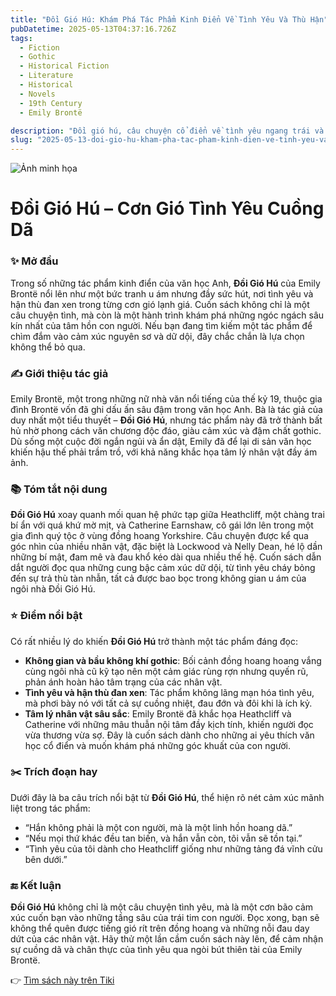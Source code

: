 ```yaml
---
title: "Đồi Gió Hú: Khám Phá Tác Phẩm Kinh Điển Về Tình Yêu Và Thù Hận"
pubDatetime: 2025-05-13T04:37:16.726Z
tags:
  - Fiction
  - Gothic
  - Historical Fiction
  - Literature
  - Historical
  - Novels
  - 19th Century
  - Emily Brontë

description: "Đồi gió hú, câu chuyện cổ điển về tình yêu ngang trái và tham vọng chiếm hữu, cuốn tiểu thuyết dữ dội và bí ẩn về Catherine Earnshaw, cô con gái nổi loạn của gia đình Earnshaw, với một gã đàn ông thô ráp và điên rồ mà cha cô mang về nhà rồi đặt tên là Heathcliff, được trình hiện lên trên cái nền những đồng truông, quả đồi nước Anh cô quạnh và ban sơ không kém gì chính tình yêu của họ. Từ nhỏ đến lớn, sự gắn bó của họ ngày càng trở nên ám ảnh. Gia đình, địa vị xã hội và ghen tuông tột độ cùng hủy diệt họ, vậy nên toàn bộ thời gian hai con người yêu nhau đó đã sống trong thù hận và tuyệt vọng, mà cái chết chỉ có ý nghĩa khởi đầu. Một khởi đầu mới để hai linh hồn mãnh liệt đó được tự do tái ngộ, khi những cơn gió hoang vắng và điên cuồng tràn về quanh các lâu đài trong Đồi gió hú.Cuốn tiểu thuyết duy nhất của Emily Bronte, là cuốn sách đã tới tay công chúng với nhiều lời bình trái ngược vào năm 1847, một năm trước khi nữ tác giả qua đời ở tuổi ba mươi. Thông qua mối tình giữa Cathy và Heathcliff, với bối cảnh đồng quê Yorkshire hoang vu trống trải, Đồi gió hú đã tạo nên cả một thế giới riêng với xu hướng bỏ qua lề thói, vươn tới thi ca cũng như tới những chiều sâu tăm tối của lòng người, giúp tác phẩm trở thành một trong những tiểu thuyết vĩ đại nhất, bi thương nhất mà con người từng viết về nỗi đam mê nồng cháy."
slug: "2025-05-13-doi-gio-hu-kham-pha-tac-pham-kinh-dien-ve-tinh-yeu-va-thu-han"
---
```


![Ảnh minh họa](https://images-na.ssl-images-amazon.com/images/S/compressed.photo.goodreads.com/books/1408023162i/20433177.jpg) 

 # Đồi Gió Hú – Cơn Gió Tình Yêu Cuồng Dã

### ✨ Mở đầu
Trong số những tác phẩm kinh điển của văn học Anh, **Đồi Gió Hú** của Emily Brontë nổi lên như một bức tranh u ám nhưng đầy sức hút, nơi tình yêu và hận thù đan xen trong từng cơn gió lạnh giá. Cuốn sách không chỉ là một câu chuyện tình, mà còn là một hành trình khám phá những ngóc ngách sâu kín nhất của tâm hồn con người. Nếu bạn đang tìm kiếm một tác phẩm để chìm đắm vào cảm xúc nguyên sơ và dữ dội, đây chắc chắn là lựa chọn không thể bỏ qua.

### ✍️ Giới thiệu tác giả
Emily Brontë, một trong những nữ nhà văn nổi tiếng của thế kỷ 19, thuộc gia đình Brontë vốn đã ghi dấu ấn sâu đậm trong văn học Anh. Bà là tác giả của duy nhất một tiểu thuyết – **Đồi Gió Hú**, nhưng tác phẩm này đã trở thành bất hủ nhờ phong cách văn chương độc đáo, giàu cảm xúc và đậm chất gothic. Dù sống một cuộc đời ngắn ngủi và ẩn dật, Emily đã để lại di sản văn học khiến hậu thế phải trầm trồ, với khả năng khắc họa tâm lý nhân vật đầy ám ảnh.

### 📚 Tóm tắt nội dung
**Đồi Gió Hú** xoay quanh mối quan hệ phức tạp giữa Heathcliff, một chàng trai bí ẩn với quá khứ mờ mịt, và Catherine Earnshaw, cô gái lớn lên trong một gia đình quý tộc ở vùng đồng hoang Yorkshire. Câu chuyện được kể qua góc nhìn của nhiều nhân vật, đặc biệt là Lockwood và Nelly Dean, hé lộ dần những bí mật, đam mê và đau khổ kéo dài qua nhiều thế hệ. Cuốn sách dẫn dắt người đọc qua những cung bậc cảm xúc dữ dội, từ tình yêu cháy bỏng đến sự trả thù tàn nhẫn, tất cả được bao bọc trong không gian u ám của ngôi nhà Đồi Gió Hú.

### ⭐ Điểm nổi bật
Có rất nhiều lý do khiến **Đồi Gió Hú** trở thành một tác phẩm đáng đọc:
- **Không gian và bầu không khí gothic**: Bối cảnh đồng hoang hoang vắng cùng ngôi nhà cũ kỹ tạo nên một cảm giác rùng rợn nhưng quyến rũ, phản ánh hoàn hảo tâm trạng của các nhân vật.
- **Tình yêu và hận thù đan xen**: Tác phẩm không lãng mạn hóa tình yêu, mà phơi bày nó với tất cả sự cuồng nhiệt, đau đớn và đôi khi là ích kỷ.
- **Tâm lý nhân vật sâu sắc**: Emily Brontë đã khắc họa Heathcliff và Catherine với những mâu thuẫn nội tâm đầy kịch tính, khiến người đọc vừa thương vừa sợ.
Đây là cuốn sách dành cho những ai yêu thích văn học cổ điển và muốn khám phá những góc khuất của con người.

### ✂️ Trích đoạn hay
Dưới đây là ba câu trích nổi bật từ **Đồi Gió Hú**, thể hiện rõ nét cảm xúc mãnh liệt trong tác phẩm:
- “Hắn không phải là một con người, mà là một linh hồn hoang dã.”
- “Nếu mọi thứ khác đều tan biến, và hắn vẫn còn, tôi vẫn sẽ tồn tại.”
- “Tình yêu của tôi dành cho Heathcliff giống như những tảng đá vĩnh cửu bên dưới.”

### 🔚 Kết luận
**Đồi Gió Hú** không chỉ là một câu chuyện tình yêu, mà là một cơn bão cảm xúc cuốn bạn vào những tầng sâu của trái tim con người. Đọc xong, bạn sẽ không thể quên được tiếng gió rít trên đồng hoang và những nỗi đau day dứt của các nhân vật. Hãy thử một lần cầm cuốn sách này lên, để cảm nhận sự cuồng dã và chân thực của tình yêu qua ngòi bút thiên tài của Emily Brontë.

👉 [Tìm sách này trên Tiki](https://tiki.vn/search?q=%C4%90%E1%BB%93i%20Gi%C3%B3%20H%C3%BA)
